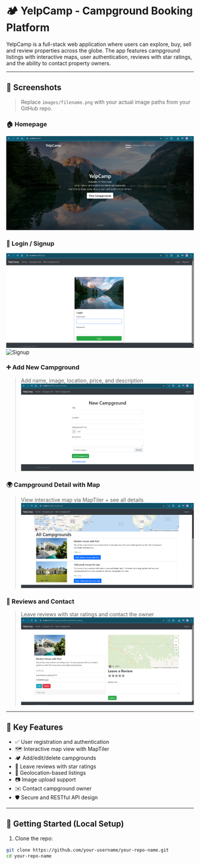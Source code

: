 # 🏕️ YelpCamp - Campground Booking Platform

YelpCamp is a full-stack web application where users can explore, buy, sell and review properties across the globe. The app features campground listings with interactive maps, user authentication, reviews with star ratings, and the ability to contact property owners.

---

## 📸 Screenshots

> Replace `images/filename.png` with your actual image paths from your GitHub repo.

### 🏠 Homepage
![Homepage](images/Screenshot%202025-06-30%20021649.png)

### 🔐 Login / Signup
![Login Page](images/Screenshot%202025-06-30%20021804.png)
![Signup](images/Screenshot%2025-06-30%021750.png)

### ➕ Add New Campground
> Add name, image, location, price, and description
![Add Campground](images/Screenshot%202025-06-30%20021632.png)

### 🌍 Campground Detail with Map
> View interactive map via MapTiler + see all details
![Campground Detail](images/Screenshot%202025-06-30%20021706.png)

### 🌟 Reviews and Contact
> Leave reviews with star ratings and contact the owner
![Reviews](images/Screenshot%202025-06-30%20021738.png)

---

## 🌟 Key Features

- ✅ User registration and authentication
- 🗺️ Interactive map view with MapTiler
- 🏕️ Add/edit/delete campgrounds
- 💬 Leave reviews with star ratings
- 📍 Geolocation-based listings
- 📷 Image upload support
- ✉️ Contact campground owner
- 🛡️ Secure and RESTful API design

---

## 🚀 Getting Started (Local Setup)

1. Clone the repo:
```bash
git clone https://github.com/your-username/your-repo-name.git
cd your-repo-name
